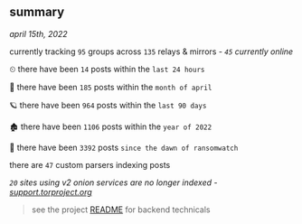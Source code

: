 
## summary
_april 15th, 2022_

currently tracking `95` groups across `135` relays & mirrors - _`45` currently online_

⏲ there have been `14` posts within the `last 24 hours`

🦈 there have been `185` posts within the `month of april`

🪐 there have been `964` posts within the `last 90 days`

🏚 there have been `1106` posts within the `year of 2022`

🦕 there have been `3392` posts `since the dawn of ransomwatch`

there are `47` custom parsers indexing posts

_`20` sites using v2 onion services are no longer indexed - [support.torproject.org](https://support.torproject.org/onionservices/v2-deprecation/)_

> see the project [README](https://github.com/thetanz/ransomwatch#ransomwatch--) for backend technicals
